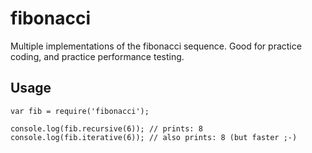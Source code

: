 fibonacci
=========

Multiple implementations of the fibonacci sequence.  Good for practice coding, and practice performance testing.

Usage
-----

    var fib = require('fibonacci');

    console.log(fib.recursive(6)); // prints: 8
    console.log(fib.iterative(6)); // also prints: 8 (but faster ;-)
